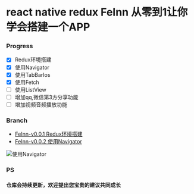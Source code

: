  
# react native redux FeInn 从零到1让你学会搭建一个APP

### Progress
- [x] Redux环境搭建
- [x] 使用Navigator
- [x] 使用TabBarIos
- [x] 使用Fetch
- [ ] 使用ListView
- [ ] 增加qq,微信第3方分享功能
- [ ] 增加视频音频播放功能

### Branch
* [FeInn-v0.0.1 Redux环境搭建](https://github.com/febobo/react-native-redux-FeInn/tree/FeInn-v0.0.1)
* [FeInn-v0.0.2 使用Navigator](https://github.com/febobo/react-native-redux-FeInn/tree/FeInn-v0.0.2)

![使用Navigator](http://g.recordit.co/Fx68Wr8kYw.gif)

### PS
#### 仓库会持续更新，欢迎提出您宝贵的建议共同成长


